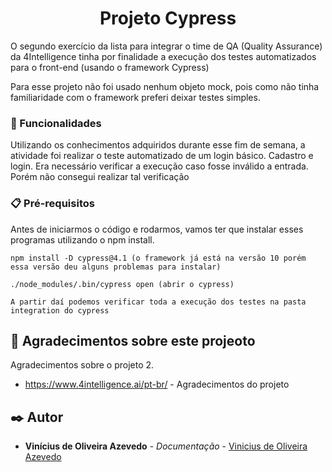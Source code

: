 <h1 align="center">
Projeto Cypress
</h1>

<p>
O segundo exercício da lista para integrar o time de QA (Quality Assurance) da 4Intelligence tinha por finalidade a execução dos testes automatizados para o front-end (usando o framework Cypress)
</p>

<p>
Para esse projeto não foi usado nenhum objeto mock, pois como não tinha familiaridade com o framework preferi deixar testes simples. 
</p>

### 🚀 Funcionalidades

<p>
Utilizando os conhecimentos adquiridos durante esse fim de semana, a atividade foi realizar o teste automatizado de um login básico. Cadastro e login. Era necessário verificar a execução caso fosse inválido a entrada. Porém não consegui realizar tal verificação
</p>

### 📋 Pré-requisitos

<p>
Antes de iniciarmos o código e rodarmos, vamos ter que instalar esses programas utilizando o npm install.
</p>

```
npm install -D cypress@4.1 (o framework já está na versão 10 porém essa versão deu alguns problemas para instalar)
```
```
./node_modules/.bin/cypress open (abrir o cypress)
```
```
A partir daí podemos verificar toda a execução dos testes na pasta integration do cypress
```

## 🎁 Agradecimentos sobre este projeoto

<p>
Agradecimentos sobre o projeto 2.
</p>

* https://www.4intelligence.ai/pt-br/ - Agradecimentos do projeto

## ✒️ Autor

* **Vinícius de Oliveira Azevedo** - *Documentação* - [Vinicius de Oliveira Azevedo](https://github.com/Vinicius-azevedo)
